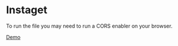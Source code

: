 # Instaget

To run the file you may need to run a CORS enabler on your browser.

[Demo](http://codepen.io/rastasimonbonface/pen/xERkBw)